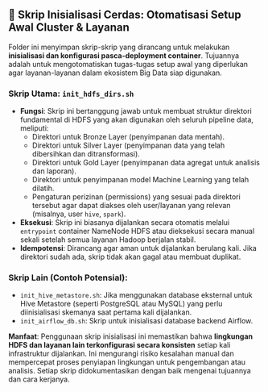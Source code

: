 ## 🚀 Skrip Inisialisasi Cerdas: Otomatisasi Setup Awal Cluster & Layanan

Folder ini menyimpan skrip-skrip yang dirancang untuk melakukan **inisialisasi dan konfigurasi pasca-deployment container**. Tujuannya adalah untuk mengotomatiskan tugas-tugas setup awal yang diperlukan agar layanan-layanan dalam ekosistem Big Data siap digunakan.

### Skrip Utama: `init_hdfs_dirs.sh`

* **Fungsi**: Skrip ini bertanggung jawab untuk membuat struktur direktori fundamental di HDFS yang akan digunakan oleh seluruh pipeline data, meliputi:
    * Direktori untuk Bronze Layer (penyimpanan data mentah).
    * Direktori untuk Silver Layer (penyimpanan data yang telah dibersihkan dan ditransformasi).
    * Direktori untuk Gold Layer (penyimpanan data agregat untuk analisis dan laporan).
    * Direktori untuk penyimpanan model Machine Learning yang telah dilatih.
    * Pengaturan perizinan (permissions) yang sesuai pada direktori tersebut agar dapat diakses oleh user/layanan yang relevan (misalnya, user `hive`, `spark`).
* **Eksekusi**: Skrip ini biasanya dijalankan secara otomatis melalui `entrypoint` container NameNode HDFS atau dieksekusi secara manual sekali setelah semua layanan Hadoop berjalan stabil.
* **Idempotensi**: Dirancang agar aman untuk dijalankan berulang kali. Jika direktori sudah ada, skrip tidak akan gagal atau membuat duplikat.

### Skrip Lain (Contoh Potensial):

* `init_hive_metastore.sh`: Jika menggunakan database eksternal untuk Hive Metastore (seperti PostgreSQL atau MySQL) yang perlu diinisialisasi skemanya saat pertama kali dijalankan.
* `init_airflow_db.sh`: Skrip untuk inisialisasi database backend Airflow.

**Manfaat**:
Penggunaan skrip inisialisasi ini memastikan bahwa **lingkungan HDFS dan layanan lain terkonfigurasi secara konsisten** setiap kali infrastruktur dijalankan. Ini mengurangi risiko kesalahan manual dan mempercepat proses penyiapan lingkungan untuk pengembangan atau analisis. Setiap skrip didokumentasikan dengan baik mengenai tujuannya dan cara kerjanya.